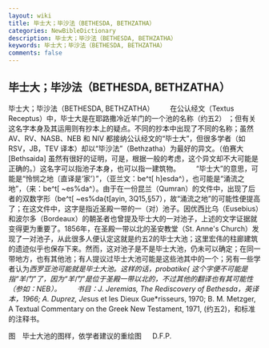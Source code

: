 ```yaml
---
layout: wiki
title: 毕士大；毕沙法（BETHESDA, BETHZATHA）
categories: NewBibleDictionary
description: 毕士大；毕沙法（BETHESDA, BETHZATHA）
keywords: 毕士大；毕沙法（BETHESDA, BETHZATHA）
comments: false
---
```


## 毕士大；毕沙法（BETHESDA, BETHZATHA）



毕士大；毕沙法（BETHESDA, BETHZATHA）
　　在公认经文（Textus Receptus）中，毕士大是在耶路撒冷近羊门的一个池的名称（约五2） ；但有关这名字本身及其运用则有抄本上的疑点。不同的抄本中出现了不同的名称；虽然 AV、RV、NASB、NEB 和 NIV 都接纳公认经文的“毕士大”，但很多学者（如 RSV，JB，TEV 译本）却以“毕沙法”（Bethzatha）为最好的异文。（伯赛大 [Bethsaida] 虽然有很好的证明，可是，根据一般的考虑，这个异文却不大可能是正确的。）这名字可以指池子本身，也可以指一建筑物。
　　“毕士大”的意思，可能是“怜悯之地〔直译是‘家’〕”，（亚兰文：be^t[ h]esda^），也可能是“涌流之地”，（来：be^t[ ~es%da^）。由于在一份昆兰（Qumran）的文件中，出现了后者的双数字形（be^t[ ~es%da{t[ayin, 3Q15,§57），故“涌流之地”的可能性便提高了；在这文件中，这字是指近圣殿一带的一（对）池子。因优西比乌（Eusebius）和波尔多（Bordeaux）的朝圣者也曾提及毕士大的一对池子，上述的文字证据就变得更为重要了。1856年，在圣殿一带以北的圣安教堂（St. Anne's Church）发现了一对池子，从此很多人便认定这就是约五2的毕士大池；这里宏伟的柱廊建筑的遗迹似乎也保存下来。然而，这对池子是不是毕士大池，仍未可以确定；在同一带地方，也有其他池；有人提议过毕士大池可能是这些池其中的一个；另有一些学者认为*西罗亚池可能就是毕士大池。这样的话，probatike{ 这个字便不可能是指“羊门”了，因为“羊门”是位于圣殿一带以北的，不过其他的翻译也有其可能性（参如：NEB）。
　　书目：J. Jeremias, The Rediscovery of Bethesda，英译本，1966; A. Duprez, Je*sus et les Dieux Gue*risseurs, 1970; B. M. Metzger, A Textual Commentary on the Greek New Testament, 1971, (约五2)，和标准的注释书。
　




图　毕士大池的图样，依学者建议的重绘图
　
D.F.P.



